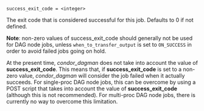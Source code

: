     success_exit_code = <integer>

The exit code that is considered successful for this job. Defaults to 0
if not defined.

**Note**: non-zero values of success_exit_code should generally not be
used for DAG node jobs, unless `when_to_transfer_output` is set to
`ON_SUCCESS` in order to avoid failed jobs going on hold.

At the present time, *condor_dagman* does not take into account the
value of **success_exit_code**. This means that, if
**success_exit_code** is set to a non-zero value, *condor_dagman* will
consider the job failed when it actually succeeds. For single-proc DAG
node jobs, this can be overcome by using a POST script that takes into
account the value of **success_exit_code** (although this is not
recommended). For multi-proc DAG node jobs, there is currently no way to
overcome this limitation.
